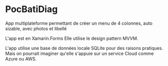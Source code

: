 # PocBatiDiag
App multiplateforme permettant de créer un menu de 4 colonnes, auto sizable, avec photos et libellé

L'app est en Xamarin.Forms
Elle utilise le design pattern MVVM.

L'app utilise une base de données locale SQLite pour des raisons pratiques.
Mais on pourrait imaginer qu'elle s'appuie sur un service Cloud comme Azure ou AWS.

